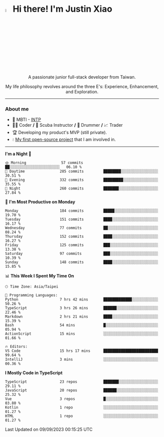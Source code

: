 # <img src="https://media.giphy.com/media/hvRJCLFzcasrR4ia7z/giphy.gif" width="5%">Hi there! I'm Justin Xiao
<p align="center">A passionate junior full-stack developer from Taiwan.  </p>
<p align="center">My life philosophy revolves around the three E's: Experience, Enhancement, and Exploration.</p>

---
### About me
- 👀 MBTI - [INTP](https://www.16personalities.com/intp-personality)
- 👨‍💻 Coder **/** 🤿 Scuba Instructor **/** 🥁 Drummer **/** 📈 Trader
- 🏆 Developing my product's MVP (still private).
- 💧 [My first open-source project](https://github.com/Game-as-a-Service/Game-Lobby-Web) that I am involved in.

---
<!--START_SECTION:waka-->
**I'm a Night 🦉** 

```text
🌞 Morning                57 commits          ██░░░░░░░░░░░░░░░░░░░░░░░   06.10 % 
🌆 Daytime                285 commits         ████████░░░░░░░░░░░░░░░░░   30.51 % 
🌃 Evening                332 commits         █████████░░░░░░░░░░░░░░░░   35.55 % 
🌙 Night                  260 commits         ███████░░░░░░░░░░░░░░░░░░   27.84 % 
```
📅 **I'm Most Productive on Monday** 

```text
Monday                   184 commits         █████░░░░░░░░░░░░░░░░░░░░   19.70 % 
Tuesday                  151 commits         ████░░░░░░░░░░░░░░░░░░░░░   16.17 % 
Wednesday                77 commits          ██░░░░░░░░░░░░░░░░░░░░░░░   08.24 % 
Thursday                 152 commits         ████░░░░░░░░░░░░░░░░░░░░░   16.27 % 
Friday                   125 commits         ███░░░░░░░░░░░░░░░░░░░░░░   13.38 % 
Saturday                 97 commits          ███░░░░░░░░░░░░░░░░░░░░░░   10.39 % 
Sunday                   148 commits         ████░░░░░░░░░░░░░░░░░░░░░   15.85 % 
```


📊 **This Week I Spent My Time On** 

```text
🕑︎ Time Zone: Asia/Taipei

💬 Programming Languages: 
Python                   7 hrs 42 mins       █████████████░░░░░░░░░░░░   50.26 % 
TypeScript               3 hrs 26 mins       ██████░░░░░░░░░░░░░░░░░░░   22.46 % 
Markdown                 2 hrs 21 mins       ████░░░░░░░░░░░░░░░░░░░░░   15.39 % 
Bash                     54 mins             █░░░░░░░░░░░░░░░░░░░░░░░░   05.94 % 
ActionScript             15 mins             ░░░░░░░░░░░░░░░░░░░░░░░░░   01.66 % 

🔥 Editors: 
VS Code                  15 hrs 17 mins      █████████████████████████   99.64 % 
IntelliJ                 3 mins              ░░░░░░░░░░░░░░░░░░░░░░░░░   00.36 % 
```

**I Mostly Code in TypeScript** 

```text
TypeScript               23 repos            ███████░░░░░░░░░░░░░░░░░░   29.11 % 
JavaScript               20 repos            ██████░░░░░░░░░░░░░░░░░░░   25.32 % 
Vue                      3 repos             █░░░░░░░░░░░░░░░░░░░░░░░░   03.80 % 
Kotlin                   1 repo              ░░░░░░░░░░░░░░░░░░░░░░░░░   01.27 % 
HTML                     1 repo              ░░░░░░░░░░░░░░░░░░░░░░░░░   01.27 % 
```




 Last Updated on 09/09/2023 00:15:25 UTC
<!--END_SECTION:waka-->
